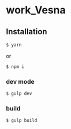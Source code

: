 # work_Vesna
## Installation
```sh
$ yarn
```
or
```sh
$ npm i
```

### dev mode
```sh
$ gulp dev
```

### build
```sh
$ gulp build
```